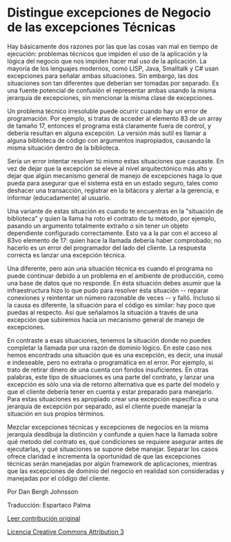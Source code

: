 Distingue excepciones de Negocio de las excepciones Técnicas
===

Hay básicamente dos razones por las que las cosas van mal en tiempo de ejecución: problemas técnicos que impiden el uso de la aplicación y la lógica del negocio que nos impiden hacer mal uso de la aplicación. La mayoría de los lenguajes modernos, como LISP, Java, Smalltalk y C# usan excepciones para señalar ambas situaciones. Sin embargo, las dos situaciones son tan diferentes que deberían ser tomadas por separado. Es una fuente potencial de confusión el representar ambas usando la misma jerarquía de excepciones, sin mencionar la misma clase de excepciones.

Un problema técnico irresoluble puede ocurrir cuando hay un error de programación. Por ejemplo, si tratas de acceder al elemento 83 de un array de tamaño 17, entonces el programa está claramente fuera de control, y debería resultan en alguna excepción. La versión más sutil es llamar a alguna biblioteca de código con argumentos inapropiados, causando la misma situación dentro de la biblioteca.

Sería un error intentar resolver tú mismo estas situaciones que causaste. En vez de dejar que la excepción se eleve al nivel arquitectónico más alto y dejar que algún mecanismo general de manejo de excepciones haga lo que pueda para asegurar que el sistema está en un estado seguro, tales como deshacer una transacción, registrar en la bitácora y alertar a la gerencia, e informar (educadamente) al usuario.

Una variante de estas situación es cuando te encuentras en la "situación de biblioteca" y quien la llama ha roto el contrato de tu método, por ejemplo, pasando un argumento totalmente extraño o sin tener un objeto dependiente configurado correctamente. Esto va a la par con el acceso al 83vo elemento de 17: quien hace la llamada debería haber comprobado; no hacerlo es un error del programador del lado del cliente. La respuesta correcta es lanzar una excepción técnica.

Una diferente, pero aún una situación técnica es cuando el programa no puede continuar debido a un problema en el ambiente de producción, como una base de datos que no responde. En ésta situación debes asumir que la infraestructura hizo lo que pudo para resolver ésta situación -- reparar conexiones y reintentar un número razonable de veces -- y falló. Incluso si la causa es diferente, la situación para el código es similar: hay poco que puedas al respecto. Así que señalamos la situación a través de una excepción que subiremos hacia un mecanismo general de manejo de excepciones.

En contraste a esas situaciones, tenemos la situación donde no puedes completar la llamada por una razón de dominio lógico. En este caso nos hemos encontrado una situación que es una excepción, es decir,  una inusal e indeseable, pero no extraña o programática en el error. Por ejemplo, si trato de retirar dinero de una cuenta con fondos insuficientes. En otras palabras, este tipo de situaciones es una parte del contrato, y lanzar una excepción es sólo una vía de retorno alternativa que es parte del modelo y que el cliente debería tener en cuenta y estar preparado para manejarlo. Para estas situaciones es apropiado crear una excepción específica o una jerarquía de excepción por separado, así el cliente puede manejar la situación en sus propios términos.

Mezclar excepciones técnicas y excepciones de negocios en la misma jerarquía desdibuja la distinción y confunde a quien hace la llamada sobre qué metodo del contrato es, qué condiciones se requiere asegurar antes de ejecutarlas, y qué situaciones se supone debe manejar. Separar los casos ofrece claridad e incrementa la oportunidad de que las excepciones técnicas serán manejadas por algún framework de aplicaciones, mientras que las excepciones de dominio del negocio en realidad son consideradas y manejadas por el código del cliente.

Por Dan Bergh Johnsson 

Traducción: Espartaco Palma

[Leer contribución original](http://programmer.97things.oreilly.com/wiki/index.php/Distinguish_Business_Exceptions_from_Technical)

[Licencia Creative Commons Attribution 3](http://creativecommons.org/licenses/by/3.0/us/deed.es)